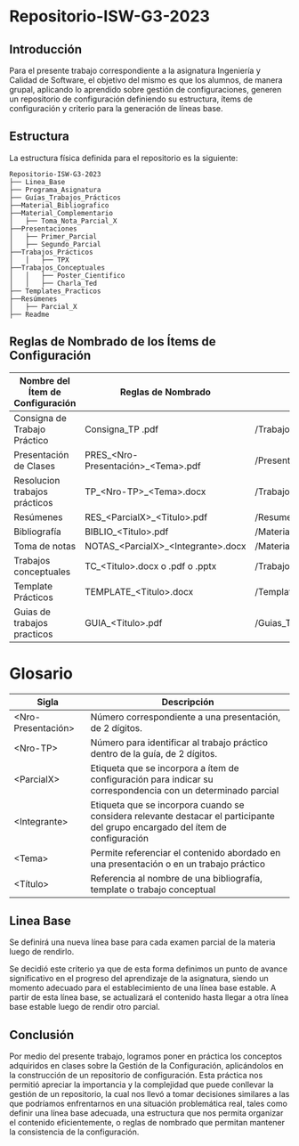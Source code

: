 # Repositorio-ISW-G3-2023

## Introducción

Para el presente trabajo correspondiente a la asignatura Ingeniería y Calidad de Software, el objetivo del mismo es que los alumnos, de manera grupal, aplicando lo aprendido sobre gestión de configuraciones, generen un repositorio de configuración definiendo su estructura, ítems de configuración y criterio para la generación de líneas base.


## Estructura

La estructura física definida para el repositorio es la siguiente:
```
Repositorio-ISW-G3-2023
├── Linea_Base
├── Programa_Asignatura
├── Guías_Trabajos_Prácticos
├──Material_Bibliografico
├──Material_Complementario
│   ├── Toma_Nota_Parcial_X
├──Presentaciones
│   ├── Primer_Parcial
│   ├── Segundo_Parcial
├──Trabajos_Prácticos
│   │   ├── TPX
├──Trabajos_Conceptuales
│   │   ├── Poster_Cientifico
│   │   ├── Charla_Ted
├── Templates_Practicos
├──Resúmenes
│   ├── Parcial_X
├── Readme
```



## Reglas de Nombrado de los Ítems de Configuración

| Nombre del Ítem de Configuración | Reglas de Nombrado | Ubicación |
|----------------------------------|--------------------|-----------|
| Consigna de Trabajo Práctico     | Consigna_TP <Nro-TP>.pdf                      | /Trabajos_Practicos                     |
| Presentación de Clases           | PRES_\<Nro-Presentación>_\<Tema>.pdf          | /Presentaciones/X_Parcial                     |
| Resolucion trabajos prácticos    | TP_\<Nro-TP>_\<Tema>.docx                       | /Trabajos_Practicos                           |
| Resúmenes                        | RES_\<ParcialX>_\<Titulo>.pdf                   | /Resumenes                                    |
| Bibliografía                     | BIBLIO_\<Titulo>\.pdf                           | /Material_Bibliografico                       |
| Toma de notas                    | NOTAS_\<ParcialX>_\<Integrante>.docx | /Material_Complementario/Toma_Notas_Parcial_X |
| Trabajos conceptuales            | TC_\<Titulo>.docx o .pdf o .pptx               | /Trabajos_Conceptuales                        |
| Template Prácticos               | TEMPLATE_\<Titulo>.docx                        | /Templates_Practicos                          |
| Guias de trabajos practicos      | GUIA_\<Titulo>.pdf                             | /Guias_Trabajos_Practicos                     | 



# Glosario

| Sigla | Descripción | 
|----------------------------------|--------------------|
| \<Nro-Presentación> | Número correspondiente a una presentación, de 2 dígitos. | 
| \<Nro-TP> | Número para identificar al trabajo práctico dentro de la guía, de 2 dígitos. | 
| \<ParcialX> | Etiqueta que se incorpora a ítem de configuración para indicar su correspondencia con un determinado parcial | 
| \<Integrante> | Etiqueta que se incorpora cuando se considera relevante destacar el participante del grupo encargado del ítem de configuración | 
| \<Tema> | Permite referenciar el contenido abordado en una presentación o en un trabajo práctico |
| \<Título> | Referencia al nombre de una bibliografía, template o trabajo conceptual | 



## Linea Base

Se definirá una nueva línea base para cada examen parcial de la materia luego de rendirlo. 

Se decidió este criterio ya que de esta forma definimos un punto de avance significativo en el progreso del aprendizaje de la asignatura, siendo un momento adecuado para el establecimiento de una línea base estable. A partir de esta línea base, se actualizará el contenido hasta llegar a otra línea base estable luego de rendir otro parcial.



## Conclusión

Por medio del presente trabajo, logramos poner en práctica los conceptos adquiridos en clases sobre la Gestión de la Configuración, aplicándolos en la construcción de un repositorio de configuración. Esta práctica nos permitió apreciar la importancia y la complejidad que puede conllevar la gestión de un repositorio, la cual nos llevó a tomar decisiones similares a las que podríamos enfrentarnos en una situación problemática real, tales como definir una línea base adecuada, una estructura que nos permita organizar el contenido eficientemente, o reglas de nombrado que permitan mantener la consistencia de la configuración.
